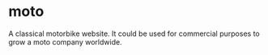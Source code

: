 # moto
A classical motorbike website. It could be used for commercial purposes to grow a moto company worldwide.